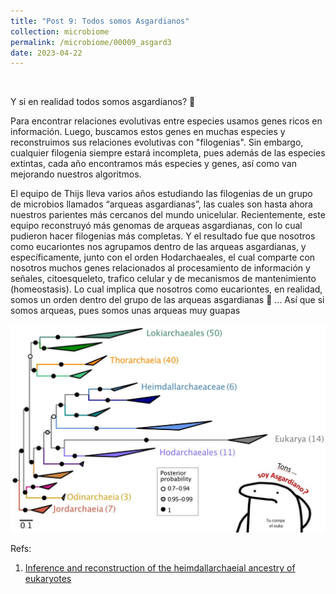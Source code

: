 ```yaml
---
title: "Post 9: Todos somos Asgardianos"
collection: microbiome
permalink: /microbiome/00009_asgard3
date: 2023-04-22
---
```


&nbsp;

Y si en realidad todos somos asgardianos? 🤔

Para encontrar relaciones evolutivas entre especies usamos genes ricos en información. Luego, buscamos estos genes en muchas especies y reconstruimos sus relaciones evolutivas con "filogenias". Sin embargo, cualquier filogenia siempre estará incompleta, pues además de las especies extintas, cada año encontramos más especies y genes, así como van mejorando nuestros algoritmos.

El equipo de Thijs lleva varios años estudiando las filogenias de un grupo de microbios llamados “arqueas asgardianas”, las cuales son hasta ahora nuestros parientes más cercanos del mundo unicelular. Recientemente, este equipo reconstruyó más genomas de arqueas asgardianas, con lo cual pudieron hacer filogenias más completas. Y el resultado fue que nosotros como eucariontes nos agrupamos dentro de las arqueas asgardianas, y específicamente, junto con el orden Hodarchaeales, el cual comparte con nosotros muchos genes relacionados al procesamiento de información y señales, citoesqueleto, trafico celular y de mecanismos de mantenimiento (homeostasis). Lo cual implica que nosotros como eucariontes, en realidad, somos un orden dentro del grupo de las arqueas asgardianas 😬 ... Así que si somos arqueas, pues somos unas arqueas muy guapas

![img1](/images/microbiome/00009_tree.jpg)

Refs:

1. [Inference and reconstruction of the heimdallarchaeial ancestry of eukaryotes](https://www.biorxiv.org/content/10.1101/2023.03.07.531504v1)
   
